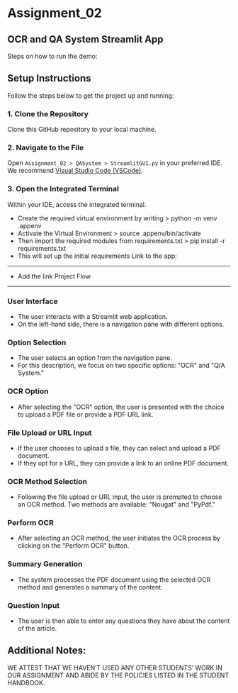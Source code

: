 # Assignment_02

OCR and QA System Streamlit App
---------------
Steps on how to run the demo:

## Setup Instructions

Follow the steps below to get the project up and running:

### 1. Clone the Repository
Clone this GitHub repository to your local machine.

### 2. Navigate to the File
Open `Assignment_02 > QASystem > StreamlitGUI.py` in your preferred IDE. We recommend [Visual Studio Code (VSCode)](https://code.visualstudio.com/).

### 3. Open the Integrated Terminal
Within your IDE, access the integrated terminal.
* Create the required virtual environment by writing > python -m venv .appenv
* Activate the Virtual Environment > source .appenv/bin/activate
* Then import the required modules from requirements.txt > pip install -r requirements.txt
* This will set up the initial requirements
Link to the app:
-----------------
* Add the link
Project Flow
-----------------
### User Interface

- The user interacts with a Streamlit web application.
- On the left-hand side, there is a navigation pane with different options.

### Option Selection

- The user selects an option from the navigation pane.
- For this description, we focus on two specific options: "OCR" and "Q/A System."

### OCR Option

- After selecting the "OCR" option, the user is presented with the choice to upload a PDF file or provide a PDF URL link.

### File Upload or URL Input

- If the user chooses to upload a file, they can select and upload a PDF document.
- If they opt for a URL, they can provide a link to an online PDF document.

### OCR Method Selection

- Following the file upload or URL input, the user is prompted to choose an OCR method. Two methods are available: "Nougat" and "PyPdf."

### Perform OCR

- After selecting an OCR method, the user initiates the OCR process by clicking on the "Perform OCR" button.

### Summary Generation

- The system processes the PDF document using the selected OCR method and generates a summary of the content.

### Question Input

- The user is then able to enter any questions they have about the content of the article.


Additional Notes:
---------------
WE ATTEST THAT WE HAVEN’T USED ANY OTHER STUDENTS’ WORK IN OUR ASSIGNMENT AND ABIDE BY THE POLICIES LISTED IN THE STUDENT HANDBOOK.

